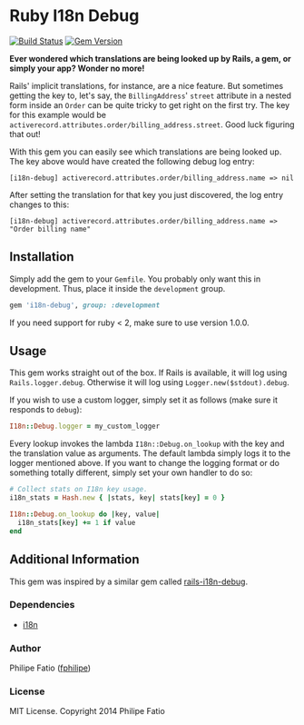 # Ruby I18n Debug

[![Build Status][build-image]][build-link]
[![Gem Version][gem-image]][gem-link]

**Ever wondered which translations are being looked up by Rails, a gem, or
simply your app? Wonder no more!**

Rails' implicit translations, for instance, are a nice feature. But sometimes
getting the key to, let's say, the `BillingAddress`' `street` attribute in
a nested form inside an `Order` can be quite tricky to get right on the first
try. The key for this example would be
`activerecord.attributes.order/billing_address.street`. Good luck figuring that
out!

With this gem you can easily see which translations are being looked up. The key
above would have created the following debug log entry:

```
[i18n-debug] activerecord.attributes.order/billing_address.name => nil
```

After setting the translation for that key you just discovered, the log entry
changes to this:

```
[i18n-debug] activerecord.attributes.order/billing_address.name => "Order billing name"
```

## Installation

Simply add the gem to your `Gemfile`. You probably only want this in development.
Thus, place it inside the `development` group.

```ruby
gem 'i18n-debug', group: :development
```

If you need support for ruby < 2, make sure to use version 1.0.0.

## Usage

This gem works straight out of the box. If Rails is available, it will log using
`Rails.logger.debug`. Otherwise it will log using `Logger.new($stdout).debug`.

If you wish to use a custom logger, simply set it as follows (make sure it
responds to `debug`):

```ruby
I18n::Debug.logger = my_custom_logger
```

Every lookup invokes the lambda `I18n::Debug.on_lookup` with the key and the
translation value as arguments. The default lambda simply logs it to the logger
mentioned above. If you want to change the logging format or do something
totally different, simply set your own handler to do so:

```ruby
# Collect stats on I18n key usage.
i18n_stats = Hash.new { |stats, key| stats[key] = 0 }

I18n::Debug.on_lookup do |key, value|
  i18n_stats[key] += 1 if value
end
```

## Additional Information

This gem was inspired by a similar gem called
[rails-i18n-debug](https://github.com/256dpi/rails-i18n-debug).

### Dependencies

- [i18n](https://github.com/svenfuchs/i18n)

### Author

Philipe Fatio ([fphilipe](https://github.com/fphilipe))

### License

MIT License. Copyright 2014 Philipe Fatio

[build-image]: https://travis-ci.org/fphilipe/i18n-debug.svg
[build-link]:  https://travis-ci.org/fphilipe/i18n-debug
[gem-image]:   https://badge.fury.io/rb/i18n-debug.svg
[gem-link]:    https://rubygems.org/gems/i18n-debug
